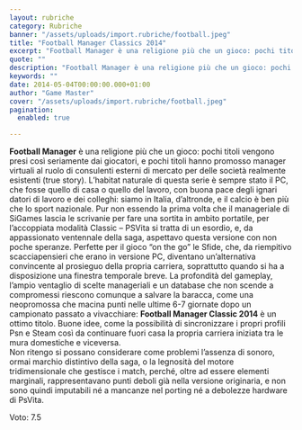 ```yaml
---
layout: rubriche
category: Rubriche
banner: "/assets/uploads/import.rubriche/football.jpeg"
title: "Football Manager Classics 2014"
excerpt: "Football Manager è una religione più che un gioco: pochi titoli vengono presi così seriamente dai giocatori, e pochi titoli hanno promosso manager virtuali al ruolo di consulenti esterni di mercato per delle società realmente esistenti (true story). L’habitat naturale di questa serie è sempre stato il PC, che fosse quello di casa o quello del [&hellip"
quote: ""
description: "Football Manager è una religione più che un gioco: pochi titoli vengono presi così seriamente dai giocatori, e pochi titoli hanno promosso manager virtuali al ruolo di consulenti esterni di mercato per delle società realmente esistenti (true story). L’habitat naturale di questa serie è sempre stato il PC, che fosse quello di casa o quello del [&hellip"
keywords: ""
date: 2014-05-04T00:00:00.000+01:00
author: "Game Master"
cover: "/assets/uploads/import.rubriche/football.jpeg"
pagination:
  enabled: true

---
```


**[](https://hotmc.com/wp-content/uploads/2014/04/football.jpeg)** 
**Football Manager** è una religione più che un gioco: pochi titoli vengono presi così seriamente dai giocatori, e pochi titoli hanno promosso manager virtuali al ruolo di consulenti esterni di mercato per delle società realmente esistenti (true story). L’habitat naturale di questa serie è sempre stato il PC, che fosse quello di casa o quello del lavoro, con buona pace degli ignari datori di lavoro e dei colleghi: siamo in Italia, d’altronde, e il calcio è ben più che lo sport nazionale. Pur non essendo la prima volta che il manageriale di SiGames lascia le scrivanie per fare una sortita in ambito portatile, per l’accoppiata modalità Classic – PSVita si tratta di un esordio, e, da appassionato ventennale della saga, aspettavo questa versione con non poche speranze. Perfette per il gioco “on the go” le Sfide, che, da riempitivo scacciapensieri che erano in versione PC, diventano un’alternativa convincente al prosieguo della propria carriera, soprattutto quando si ha a disposizione una finestra temporale breve. La profondità del gameplay, l’ampio ventaglio di scelte manageriali e un database che non scende a compromessi riescono comunque a salvare la baracca, come una neopromossa che macina punti nelle ultime 6-7 giornate dopo un campionato passato a vivacchiare: **Football Manager Classic 2014** è un ottimo titolo. Buone idee, come la possibilità di sincronizzare i propri profili Psn e Steam così da continuare fuori casa la propria carriera iniziata tra le mura domestiche e viceversa.  
Non ritengo si possano considerare come problemi l’assenza di sonoro, ormai marchio distintivo della saga, o la legnosità del motore tridimensionale che gestisce i match, perché, oltre ad essere elementi marginali, rappresentavano punti deboli già nella versione originaria, e non sono quindi imputabili né a mancanze nel porting né a debolezze hardware di PsVita.

Voto: 7.5